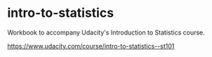 # intro-to-statistics
Workbook to accompany Udacity's Introduction to Statistics course.

https://www.udacity.com/course/intro-to-statistics--st101
